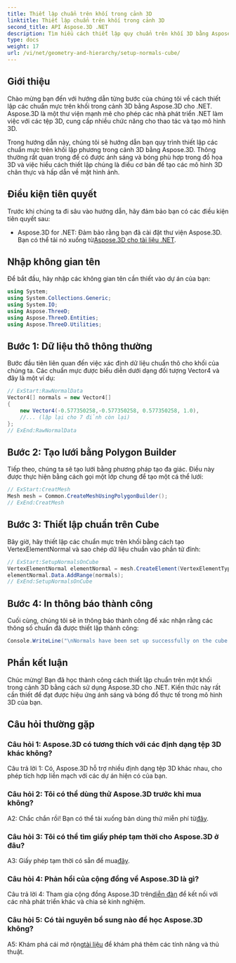 ```yaml
---
title: Thiết lập chuẩn trên khối trong cảnh 3D
linktitle: Thiết lập chuẩn trên khối trong cảnh 3D
second_title: API Aspose.3D .NET
description: Tìm hiểu cách thiết lập quy chuẩn trên khối 3D bằng Aspose.3D cho .NET. Nâng cao kỹ năng lập mô hình 3D của bạn với hướng dẫn từng bước này.
type: docs
weight: 17
url: /vi/net/geometry-and-hierarchy/setup-normals-cube/
---
```

## Giới thiệu

Chào mừng bạn đến với hướng dẫn từng bước của chúng tôi về cách thiết lập các chuẩn mực trên khối trong cảnh 3D bằng Aspose.3D cho .NET. Aspose.3D là một thư viện mạnh mẽ cho phép các nhà phát triển .NET làm việc với các tệp 3D, cung cấp nhiều chức năng cho thao tác và tạo mô hình 3D.

Trong hướng dẫn này, chúng tôi sẽ hướng dẫn bạn quy trình thiết lập các chuẩn mực trên khối lập phương trong cảnh 3D bằng Aspose.3D. Thông thường rất quan trọng để có được ánh sáng và bóng phù hợp trong đồ họa 3D và việc hiểu cách thiết lập chúng là điều cơ bản để tạo các mô hình 3D chân thực và hấp dẫn về mặt hình ảnh.

## Điều kiện tiên quyết

Trước khi chúng ta đi sâu vào hướng dẫn, hãy đảm bảo bạn có các điều kiện tiên quyết sau:

-  Aspose.3D for .NET: Đảm bảo rằng bạn đã cài đặt thư viện Aspose.3D. Bạn có thể tải nó xuống từ[Aspose.3D cho tài liệu .NET](https://reference.aspose.com/3d/net/).

## Nhập không gian tên

Để bắt đầu, hãy nhập các không gian tên cần thiết vào dự án của bạn:

```csharp
using System;
using System.Collections.Generic;
using System.IO;
using Aspose.ThreeD;
using Aspose.ThreeD.Entities;
using Aspose.ThreeD.Utilities;
```

## Bước 1: Dữ liệu thô thông thường

Bước đầu tiên liên quan đến việc xác định dữ liệu chuẩn thô cho khối của chúng ta. Các chuẩn mực được biểu diễn dưới dạng đối tượng Vector4 và đây là một ví dụ:

```csharp
// ExStart:RawNormalData
Vector4[] normals = new Vector4[]
{
    new Vector4(-0.577350258,-0.577350258, 0.577350258, 1.0),
    //... (lặp lại cho 7 đỉnh còn lại)
};
// ExEnd:RawNormalData
```

## Bước 2: Tạo lưới bằng Polygon Builder

Tiếp theo, chúng ta sẽ tạo lưới bằng phương pháp tạo đa giác. Điều này được thực hiện bằng cách gọi một lớp chung để tạo một cá thể lưới:

```csharp
// ExStart:CreatMesh
Mesh mesh = Common.CreateMeshUsingPolygonBuilder();
// ExEnd:CreatMesh
```

## Bước 3: Thiết lập chuẩn trên Cube

Bây giờ, hãy thiết lập các chuẩn mực trên khối bằng cách tạo VertexElementNormal và sao chép dữ liệu chuẩn vào phần tử đỉnh:

```csharp
// ExStart:SetupNormalsOnCube
VertexElementNormal elementNormal = mesh.CreateElement(VertexElementType.Normal, MappingMode.ControlPoint, ReferenceMode.Direct) as VertexElementNormal;
elementNormal.Data.AddRange(normals);
// ExEnd:SetupNormalsOnCube
```

## Bước 4: In thông báo thành công

Cuối cùng, chúng tôi sẽ in thông báo thành công để xác nhận rằng các thông số chuẩn đã được thiết lập thành công:

```csharp
Console.WriteLine("\nNormals have been set up successfully on the cube.");
```

## Phần kết luận

Chúc mừng! Bạn đã học thành công cách thiết lập chuẩn trên một khối trong cảnh 3D bằng cách sử dụng Aspose.3D cho .NET. Kiến thức này rất cần thiết để đạt được hiệu ứng ánh sáng và bóng đổ thực tế trong mô hình 3D của bạn.

## Câu hỏi thường gặp

### Câu hỏi 1: Aspose.3D có tương thích với các định dạng tệp 3D khác không?

Câu trả lời 1: Có, Aspose.3D hỗ trợ nhiều định dạng tệp 3D khác nhau, cho phép tích hợp liền mạch với các dự án hiện có của bạn.

### Câu hỏi 2: Tôi có thể dùng thử Aspose.3D trước khi mua không?

A2: Chắc chắn rồi! Bạn có thể tải xuống bản dùng thử miễn phí từ[đây](https://releases.aspose.com/).

### Câu hỏi 3: Tôi có thể tìm giấy phép tạm thời cho Aspose.3D ở đâu?

 A3: Giấy phép tạm thời có sẵn để mua[đây](https://purchase.aspose.com/temporary-license/).

### Câu hỏi 4: Phản hồi của cộng đồng về Aspose.3D là gì?

 Câu trả lời 4: Tham gia cộng đồng Aspose.3D trên[diễn đàn](https://forum.aspose.com/c/3d/18) để kết nối với các nhà phát triển khác và chia sẻ kinh nghiệm.

### Câu hỏi 5: Có tài nguyên bổ sung nào để học Aspose.3D không?

 A5: Khám phá cái mở rộng[tài liệu](https://reference.aspose.com/3d/net/) để khám phá thêm các tính năng và thủ thuật.